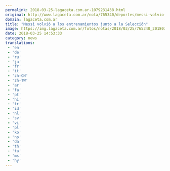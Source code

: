 ```yaml
---
permalink: 2018-03-25-lagaceta.com.ar-1079231438.html
original: http://www.lagaceta.com.ar/nota/765340/deportes/messi-volvio-entrenamientos-junto-seleccion.html
domain: lagaceta.com.ar
title: "Messi volvió a los entrenamientos junto a la Selección"
image: https://img.lagaceta.com.ar/fotos/notas/2018/03/25/765340_20180325113326.jpg
date: 2018-03-25 14:53:33
category: news
translations: 
 - 'en'
 - 'de'
 - 'ru'
 - 'ja'
 - 'fr'
 - 'it'
 - 'zh-CN'
 - 'zh-TW'
 - 'ar'
 - 'fa'
 - 'pt'
 - 'hi'
 - 'tr'
 - 'id'
 - 'nl'
 - 'sv'
 - 'vi'
 - 'pl'
 - 'ko'
 - 'no'
 - 'da'
 - 'th'
 - 'ta'
 - 'ms'
 - 'hy'
---
```


